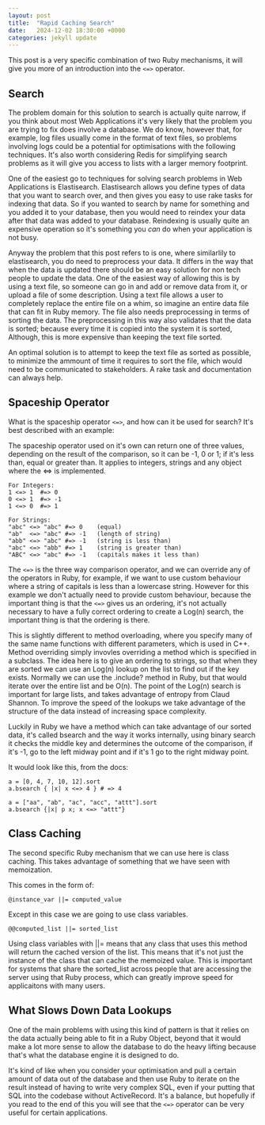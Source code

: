 ```yaml
---
layout: post
title:  "Rapid Caching Search"
date:   2024-12-02 18:30:00 +0000
categories: jekyll update
---
```


This post is a very specific combination of two Ruby mechanisms, it will give you more of an introduction into the `<=>` operator.

## Search

The problem domain for this solution to search is actually quite narrow, if you think about most Web Applications it's very likely that the problem you are trying to fix does involve a database.
We do know, however that, for example, log files usually come in the format of text files, so problems involving logs could be a potential for optimisations with the following techniques. 
It's also worth considering Redis for simplifying search problems as it will give you access to lists with a larger memory footprint.

One of the easiest go to techniques for solving search problems in Web Applications is Elastisearch.
Elastisearch allows you define types of data that you want to search over, and then gives you easy to use rake tasks for indexing that data.
So if you wanted to search by name for something and you added it to your database, then you would need to reindex your data after that data was added to your database. 
Reindexing is usually quite an expensive operation so it's something you *can* do when your application is not busy. 

Anyway the problem that this post refers to is one, where similarlily to elastisearch, you do need to preprocess your data. It differs in the way that when the data is updated there should be an easy solution for non tech people to update the data.
One of the easiest way of allowing this is by using a text file, so someone can go in and add or remove data from it, or upload a file of some description.
Using a text file allows a user to completely replace the entire file on a whim, so imagine an entire data file that can fit in Ruby memory.
The file also needs preprocessing in terms of sorting the data. The preprocessing in this way also validates that the data is sorted; because every time it is copied into the system it is sorted, 
Although, this is more expensive than keeping the text file sorted.

An optimal solution is to attempt to keep the text file as sorted as possible, to minimize the ammount of time it requires to sort the file,
which would need to be communicated to stakeholders. A rake task and documentation can always help.

## Spaceship Operator

What is the spaceship operator `<=>`, and how can it be used for search? It's best described with an example:

The spaceship operator used on it's own can return one of three values, depending on the result of the comparison,
so it can be -1, 0 or 1; if it's less than, equal or greater than. It applies to integers, strings and any object
where the <=> is implemented. 

```
For Integers:
1 <=> 1  #=> 0
0 <=> 1  #=> -1
1 <=> 0  #=> 1
```

```
For Strings:
"abc" <=> "abc" #=> 0    (equal)
"ab"  <=> "abc" #=> -1   (length of string)
"abb" <=> "abc" #=> -1   (string is less than)
"abc" <=> "abb" #=> 1    (string is greater than)
"ABC" <=> "abc" #=> -1   (capitals makes it less than)
```

The `<=>` is the three way comparison operator, and we can override any of the operators in Ruby, for example, if we want to use
custom behaviour where a string of capitals is less than a lowercase string. However for this
example we don't actually need to provide custom behaviour, because the important thing is that the
`<=>` gives us an ordering, it's not actually necessary to have a fully correct ordering to create a Log(n) search, 
the important thing is that the ordering is there.

This is slightly different to method overloading, where you specify many of the same name functions with different parameters,
which is used in C++. Method overriding simply invovles overriding a method which is specified in a subclass.
The idea here is to give an ordering to strings, so that when they are sorted we can use an Log(n) lookup on the list to find out 
if the key exists. Normally we can use the .include? method in Ruby, but that would iterate over the entire list and be O(n).
The point of the Log(n) search is important for large lists, and takes advantage of entropy from Claud Shannon. To improve the speed of
the lookups we take advantage of the structure of the data instead of increasing space complexity.

Luckily in Ruby we have a method which can take advantage of our sorted data, it's called bsearch and the way it works
internally, using binary search it checks the middle key and determines the outcome of the comparison, if it's -1, go to the left
midway point and if it's 1 go to the right midway point. 

It would look like this, from the docs:

```
a = [0, 4, 7, 10, 12].sort
a.bsearch { |x| x <=> 4 } # => 4

a = ["aa", "ab", "ac", "acc", "attt"].sort
a.bsearch {|x| p x; x <=> "attt"}
```

## Class Caching

The second specific Ruby mechanism that we can use here is class caching. This takes advantage of something 
that we have seen with memoization. 

This comes in the form of:

```
@instance_var ||= computed_value
```

Except in this case we are going to use class variables.

```
@@computed_list ||= sorted_list
```

Using class variables with ||= means that any class that uses this method will return the cached version of
the list. This means that it's not just the instance of the class that can cache the memoized value. This is
important for systems that share the sorted_list across people that are accessing the server using that Ruby process, which can
greatly improve speed for applicaitons with many users.

## What Slows Down Data Lookups

One of the main problems with using this kind of pattern is that it relies on the data actually being able
to fit in a Ruby Object, beyond that it would make a lot more sense to allow the database to do the heavy lifting
because that's what the database engine it is designed to do.

It's kind of like when you consider your optimisation and pull a certain amount of data out of the database and then use Ruby
to iterate on the result instead of having to write very complex SQL, even if your putting that SQL into the codebase without
ActiveRecord. It's a balance, but hopefully if you read to the end of this you will see that the `<=>` operator can be
very useful for certain applications.